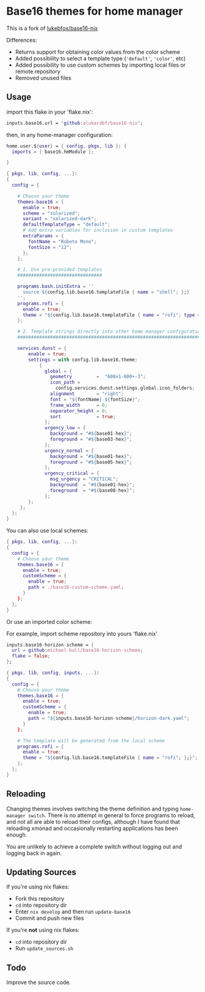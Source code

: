 # Base16 themes for home manager

This is a fork of [lukebfox/base16-nix](https://github.com/lukebfox/base16-nix)

Differences:

- Returns support for obtaining color values from the color scheme
- Added possibility to select a template type (`'default'`, `'color'`, etc)
- Added possibility to use custom schemes by importing local files or remote repository
- Removed unused files

## Usage

import this flake in your 'flake.nix':

```nix
inputs.base16.url = 'github:alukardbf/base16-nix';
```

then, in any home-manager configuration:

```nix
home.user.${user} = { config, pkgs, lib }: {
  imports = [ base16.hmModule ];

}
```

```nix
{ pkgs, lib, config, ...}:
{
  config = {

    # Choose your theme
    themes.base16 = {
      enable = true;
      scheme = "solarized";
      variant = "solarized-dark";
      defaultTemplateType = "default";
      # Add extra variables for inclusion in custom templates
      extraParams = {
        fontName = "Roboto Mono";
        fontSize = "12";
      };
    };

    # 1. Use pre-provided templates
    ###############################

    programs.bash.initExtra = ''
      source ${config.lib.base16.templateFile { name = "shell"; };}
    '';
    programs.rofi = {
      enable = true;
      theme = "${config.lib.base16.templateFile { name = "rofi"; type = "color"; };}";
    };

    # 2. Template strings directly into other home-manager configuration
    ####################################################################

    services.dunst = {
        enable = true;
        settings = with config.lib.base16.theme;
            {
              global = {
                geometry         =  "600x1-800+-3";
                icon_path =
                  config.services.dunst.settings.global.icon_folders;
                alignment        = "right";
                font = "${fontName} ${fontSize}";
                frame_width      = 0;
                separator_height = 0;
                sort             = true;
              };
              urgency_low = {
                background = "#${base01-hex}";
                foreground = "#${base03-hex}";
              };
              urgency_normal = {
                background = "#${base01-hex}";
                foreground = "#${base05-hex}";
              };
              urgency_critical = {
                msg_urgency = "CRITICAL";
                background  = "#${base01-hex}";
                foreground  = "#${base08-hex}";
              };
        };
     };
  };
}
```

You can also use local schemes:

```nix
{ pkgs, lib, config, ...}:
{
  config = {
    # Choose your theme
    themes.base16 = {
      enable = true;
      customScheme = {
        enable = true;
        path = ./base16-custom-scheme.yaml;
      }
    };
  };
}
```

Or use an imported color scheme:

For example, import scheme repository into yours 'flake.nix'

```nix
inputs.base16-horizon-scheme = {
  url = github:michael-ball/base16-horizon-scheme;
  flake = false;
};
```

```nix
{ pkgs, lib, config, inputs, ...}:
{
  config = {
    # Choose your theme
    themes.base16 = {
      enable = true;
      customScheme = {
        enable = true;
        path = "${inputs.base16-horizon-scheme}/horizon-dark.yaml";
      }
    };

    # The template will be generated from the local scheme
    programs.rofi = {
      enable = true;
      theme = "${config.lib.base16.templateFile { name = "rofi"; };}";
    };
  };
}
```

## Reloading

Changing themes involves switching the theme definition and typing
`home-manager switch`. There is no attempt in general to force programs to
reload, and not all are able to reload their configs, although I have found
that reloading xmonad and occasionally restarting applications has been
enough.

You are unlikely to achieve a complete switch without logging out and logging back
in again.

## Updating Sources

If you're using nix flakes:

- Fork this repository
- `cd` into repository dir
- Enter `nix develop` and then run `update-base16`
- Commit and push new files

If you're **not** using nix flakes:

- `cd` into repository dir
- Run `update_sources.sh`

## Todo

Improve the source code.
